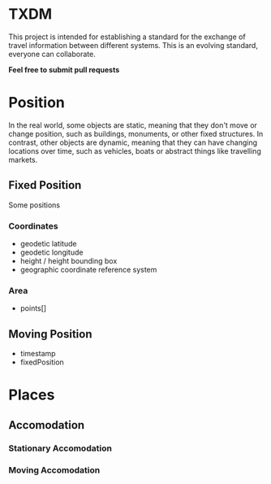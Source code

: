 # TXDM
This project is intended for establishing a standard for the exchange of travel information between different systems. This is an evolving standard, everyone can collaborate.

**Feel free to submit pull requests**

# Position
In the real world, some objects are static, meaning that they don't move or change position, such as buildings, monuments, or other fixed structures. In contrast, other objects are dynamic, meaning that they can have changing locations over time, such as vehicles, boats or abstract things like travelling markets.

## Fixed Position
Some positions

### Coordinates
- geodetic latitude
- geodetic longitude
- height / height bounding box
- geographic coordinate reference system

### Area
- points[]

## Moving Position
- timestamp
- fixedPosition

# Places
## Accomodation
### Stationary Accomodation
### Moving Accomodation
